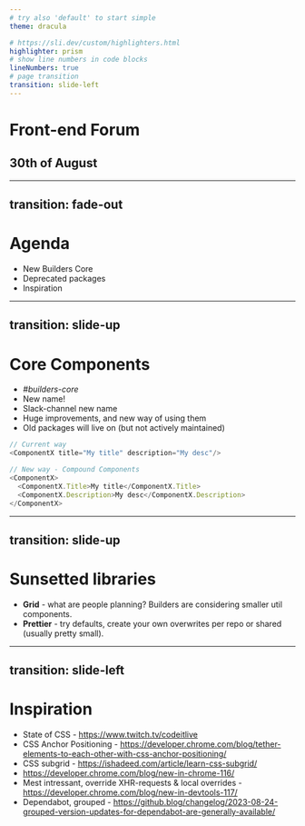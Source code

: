 ```yaml
---
# try also 'default' to start simple
theme: dracula

# https://sli.dev/custom/highlighters.html
highlighter: prism
# show line numbers in code blocks
lineNumbers: true
# page transition
transition: slide-left
---
```


# Front-end Forum

## 30th of August

---
transition: fade-out
---

# Agenda

* New Builders Core
* Deprecated packages
* Inspiration

---
transition: slide-up
---

# Core Components

* *#builders-core*
* New name!
* Slack-channel new name
* Huge improvements, and new way of using them
* Old packages will live on (but not actively maintained)

```js
// Current way
<ComponentX title="My title" description="My desc"/>

// New way - Compound Components
<ComponentX>
  <ComponentX.Title>My title</ComponentX.Title>
  <ComponentX.Description>My desc</ComponentX.Description>
</ComponentX>
```

---
transition: slide-up
---

# Sunsetted libraries

* **Grid** - what are people planning? Builders are considering smaller util components.
* **Prettier** - try defaults, create your own overwrites per repo or shared (usually pretty small).

---
transition: slide-left
---

# Inspiration

* State of CSS - https://www.twitch.tv/codeitlive
* CSS Anchor Positioning - https://developer.chrome.com/blog/tether-elements-to-each-other-with-css-anchor-positioning/
* CSS subgrid - https://ishadeed.com/article/learn-css-subgrid/
* https://developer.chrome.com/blog/new-in-chrome-116/
* Mest intressant, override XHR-requests & local overrides - https://developer.chrome.com/blog/new-in-devtools-117/
* Dependabot, grouped - https://github.blog/changelog/2023-08-24-grouped-version-updates-for-dependabot-are-generally-available/ 